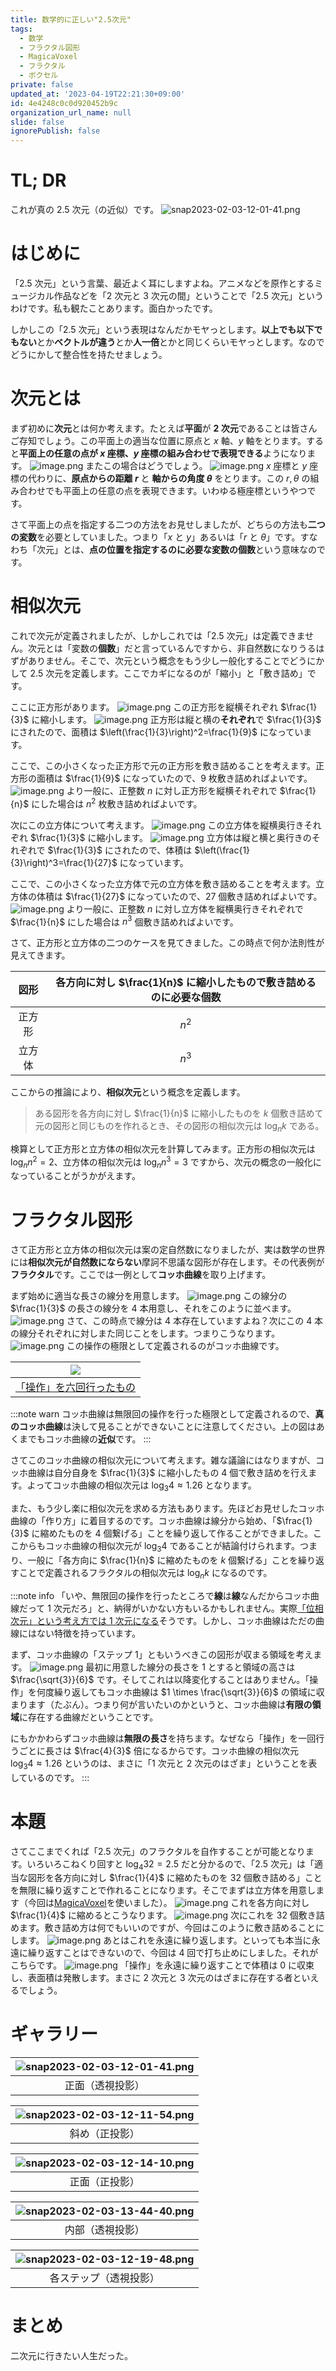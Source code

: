 ```yaml
---
title: 数学的に正しい"2.5次元"
tags:
  - 数学
  - フラクタル図形
  - MagicaVoxel
  - フラクタル
  - ボクセル
private: false
updated_at: '2023-04-19T22:21:30+09:00'
id: 4e4248c0c0d920452b9c
organization_url_name: null
slide: false
ignorePublish: false
---
```

# TL; DR
これが真の 2.5 次元（の近似）です。
![snap2023-02-03-12-01-41.png](https://qiita-image-store.s3.ap-northeast-1.amazonaws.com/0/507500/81fa4d23-4256-5ca5-cda2-33853638f376.png)

# はじめに
「2.5 次元」という言葉、最近よく耳にしますよね。アニメなどを原作とするミュージカル作品などを「2 次元と 3 次元の間」ということで「2.5 次元」というわけです。私も観たことあります。面白かったです。

しかしこの「2.5 次元」という表現はなんだかモヤっとします。**以上でも以下でもない**とか**ベクトルが違う**とか**人一倍**とかと同じくらいモヤっとします。なのでどうにかして整合性を持たせましょう。

# 次元とは
まず初めに**次元**とは何か考えます。たとえば**平面**が **2 次元**であることは皆さんご存知でしょう。この平面上の適当な位置に原点と $x$ 軸、$y$ 軸をとります。すると**平面上の任意の点が $x$ 座標、$y$ 座標の組み合わせで表現できる**ようになります。
![image.png](https://qiita-image-store.s3.ap-northeast-1.amazonaws.com/0/507500/6700990d-3c97-c5af-e049-523247a00648.png)
またこの場合はどうでしょう。
![image.png](https://qiita-image-store.s3.ap-northeast-1.amazonaws.com/0/507500/0cc0a433-2b89-ac2e-5a3f-6485840e61d0.png)
$x$ 座標と $y$ 座標の代わりに、**原点からの距離 $r$** と **軸からの角度 $\theta$** をとります。この $r, \theta$ の組み合わせでも平面上の任意の点を表現できます。いわゆる極座標というやつです。

さて平面上の点を指定する二つの方法をお見せしましたが、どちらの方法も**二つの変数**を必要としていました。つまり「$x$ と $y$」あるいは「$r$ と $\theta$」です。すなわち「次元」とは、**点の位置を指定するのに必要な変数の個数**という意味なのです。

# 相似次元
これで次元が定義されましたが、しかしこれでは「2.5 次元」は定義できません。次元とは「変数の**個数**」だと言っているんですから、非自然数になりうるはずがありません。そこで、次元という概念をもう少し一般化することでどうにかして 2.5 次元を定義します。ここでカギになるのが「縮小」と「敷き詰め」です。

ここに正方形があります。
![image.png](https://qiita-image-store.s3.ap-northeast-1.amazonaws.com/0/507500/38436811-360b-36b1-0af4-1f668273d2fb.png)
この正方形を縦横それぞれ $\frac{1}{3}$ に縮小します。
![image.png](https://qiita-image-store.s3.ap-northeast-1.amazonaws.com/0/507500/d7e37fd3-dfcc-78a3-c618-565548bb06cf.png)
正方形は縦と横の**それぞれ**で $\frac{1}{3}$ にされたので、面積は $\left(\frac{1}{3}\right)^2=\frac{1}{9}$ になっています。

ここで、この小さくなった正方形で元の正方形を敷き詰めることを考えます。正方形の面積は $\frac{1}{9}$ になっていたので、9 枚敷き詰めればよいです。
![image.png](https://qiita-image-store.s3.ap-northeast-1.amazonaws.com/0/507500/b8c76262-a745-2246-0235-5d7bcebfd11c.png)
より一般に、正整数 $n$ に対し正方形を縦横それぞれで $\frac{1}{n}$ にした場合は $n^2$ 枚敷き詰めればよいです。

次にこの立方体について考えます。
![image.png](https://qiita-image-store.s3.ap-northeast-1.amazonaws.com/0/507500/c4c62c9b-1a82-8d18-433b-dd94b82f03cd.png)
この立方体を縦横奥行きそれぞれ $\frac{1}{3}$ に縮小します。
![image.png](https://qiita-image-store.s3.ap-northeast-1.amazonaws.com/0/507500/0cb653f1-15fe-51a9-f193-2f373cc8c5b5.png)
立方体は縦と横と奥行きのそれぞれで $\frac{1}{3}$ にされたので、体積は $\left(\frac{1}{3}\right)^3=\frac{1}{27}$ になっています。

ここで、この小さくなった立方体で元の立方体を敷き詰めることを考えます。立方体の体積は $\frac{1}{27}$ になっていたので、27 個敷き詰めればよいです。
![image.png](https://qiita-image-store.s3.ap-northeast-1.amazonaws.com/0/507500/d822c0e9-1eb5-fb77-6688-add449f11ae0.png)
より一般に、正整数 $n$ に対し立方体を縦横奥行きそれぞれで $\frac{1}{n}$ にした場合は $n^3$ 個敷き詰めればよいです。

さて、正方形と立方体の二つのケースを見てきました。この時点で何か法則性が見えてきます。

|図形|各方向に対し $\frac{1}{n}$ に縮小したもので敷き詰めるのに必要な個数|
|:-:|:-:|
|正方形|$n^2$|
|立方体|$n^3$|

ここからの推論により、**相似次元**という概念を定義します。

> ある図形を各方向に対し $\frac{1}{n}$ に縮小したものを $k$ 個敷き詰めて元の図形と同じものを作れるとき、その図形の相似次元は $\log_n{k}$ である。

検算として正方形と立方体の相似次元を計算してみます。正方形の相似次元は $\log_n{n^2}=2$、立方体の相似次元は $\log_n{n^3}=3$ ですから、次元の概念の一般化になっていることがうかがえます。

# フラクタル図形
さて正方形と立方体の相似次元は案の定自然数になりましたが、実は数学の世界には**相似次元が自然数にならない**摩訶不思議な図形が存在します。その代表例が**フラクタル**です。ここでは一例として**コッホ曲線**を取り上げます。

まず始めに適当な長さの線分を用意します。
![image.png](https://qiita-image-store.s3.ap-northeast-1.amazonaws.com/0/507500/47e86a63-d733-45fd-6924-c4428a568971.png)
この線分の $\frac{1}{3}$ の長さの線分を 4 本用意し、それをこのように並べます。
![image.png](https://qiita-image-store.s3.ap-northeast-1.amazonaws.com/0/507500/a70b2658-9e9a-9323-1e61-25a8df1ea9ad.png)
さて、この時点で線分は 4 本存在していますよね？次にこの 4 本の線分それぞれに対しまた同じことをします。つまりこうなります。
![image.png](https://qiita-image-store.s3.ap-northeast-1.amazonaws.com/0/507500/a51e4928-df5a-db47-162b-666742c90d49.png)
この操作の極限として定義されるのがコッホ曲線です。

|![](https://upload.wikimedia.org/wikipedia/commons/thumb/5/5d/Koch_curve.svg/621px-Koch_curve.svg.png)|
|:-:|
|[「操作」を六回行ったもの](https://commons.wikimedia.org/wiki/File:Koch_curve.svg)|

:::note warn
コッホ曲線は無限回の操作を行った極限として定義されるので、**真のコッホ曲線**は決して見ることができないことに注意してください。上の図はあくまでもコッホ曲線の**近似**です。
:::

さてこのコッホ曲線の相似次元について考えます。雑な議論にはなりますが、コッホ曲線は自分自身を $\frac{1}{3}$ に縮小したもの 4 個で敷き詰めを行えます。よってコッホ曲線の相似次元は $\log_3{4}\approx 1.26$ となります。

また、もう少し楽に相似次元を求める方法もあります。先ほどお見せしたコッホ曲線の「作り方」に着目するのです。コッホ曲線は線分から始め、「$\frac{1}{3}$ に縮めたものを 4 個繋げる」ことを繰り返して作ることができました。ここからもコッホ曲線の相似次元が $\log_3{4}$ であることが結論付けられます。つまり、一般に「各方向に $\frac{1}{n}$ に縮めたものを $k$ 個繋げる」ことを繰り返すことで定義されるフラクタルの相似次元は $\log_n{k}$ になるのです。

:::note info
「いや、無限回の操作を行ったところで**線**は**線**なんだからコッホ曲線だって 1 次元だろ」と、納得がいかない方もいるかもしれません。実際[「位相次元」という考え方では 1 次元になる](https://manabitimes.jp/math/1206)そうです。しかし、コッホ曲線はただの曲線にはない特徴を持っています。

まず、コッホ曲線の「ステップ 1」ともいうべきこの図形が収まる領域を考えます。
![image.png](https://qiita-image-store.s3.ap-northeast-1.amazonaws.com/0/507500/cc62f45d-9cf1-dd5a-7247-4aad0a32ad7c.png)
最初に用意した線分の長さを 1 とすると領域の高さは $\frac{\sqrt{3}}{6}$ です。そしてこれは以降変化することはありません。「操作」を何度繰り返してもコッホ曲線は $1 \times \frac{\sqrt{3}}{6}$ の領域に収まります（たぶん）。つまり何が言いたいのかというと、コッホ曲線は**有限の領域**に存在する曲線だということです。

にもかかわらずコッホ曲線は**無限の長さ**を持ちます。なぜなら「操作」を一回行うごとに長さは $\frac{4}{3}$ 倍になるからです。コッホ曲線の相似次元 $\log_3{4}\approx 1.26$ というのは、まさに「1 次元と 2 次元のはざま」ということを表しているのです。
:::

# 本題
さてここまでくれば「2.5 次元」のフラクタルを自作することが可能となります。いろいろこねくり回すと $\log_4{32}=2.5$ だと分かるので、「2.5 次元」は「適当な図形を各方向に対し $\frac{1}{4}$ に縮めたものを 32 個敷き詰める」ことを無限に繰り返すことで作れることになります。そこでまずは立方体を用意します（今回は[MagicaVoxel](https://ephtracy.github.io/)を使いました）。
![image.png](https://qiita-image-store.s3.ap-northeast-1.amazonaws.com/0/507500/1df2ee94-f349-c364-c264-08c4f123b1fc.png)
これを各方向に対し $\frac{1}{4}$ に縮めるとこうなります。
![image.png](https://qiita-image-store.s3.ap-northeast-1.amazonaws.com/0/507500/f8dfc6e3-39a1-9c0b-649d-def03c69cab7.png)
次にこれを 32 個敷き詰めます。敷き詰め方は何でもいいのですが、今回はこのように敷き詰めることにします。
![image.png](https://qiita-image-store.s3.ap-northeast-1.amazonaws.com/0/507500/6ee882cb-eaf9-c8d8-e64a-14058835d2f5.png)
あとはこれを永遠に繰り返します。といっても本当に永遠に繰り返すことはできないので、今回は 4 回で打ち止めにしました。それがこちらです。
![image.png](https://qiita-image-store.s3.ap-northeast-1.amazonaws.com/0/507500/2b6fdef2-2016-9a20-0d7a-afdb0d192e5c.png)
「操作」を永遠に繰り返すことで体積は 0 に収束し、表面積は発散します。まさに 2 次元と 3 次元のはざまに存在する者といえるでしょう。

# ギャラリー
|![snap2023-02-03-12-01-41.png](https://qiita-image-store.s3.ap-northeast-1.amazonaws.com/0/507500/81fa4d23-4256-5ca5-cda2-33853638f376.png)|
|:-:|
|正面（透視投影）|

|![snap2023-02-03-12-11-54.png](https://qiita-image-store.s3.ap-northeast-1.amazonaws.com/0/507500/04f35751-99d5-6bc5-6ffe-75a4f0fa453a.png)|
|:-:|
|斜め（正投影）|

|![snap2023-02-03-12-14-10.png](https://qiita-image-store.s3.ap-northeast-1.amazonaws.com/0/507500/81996e85-41ce-8754-1ea4-292782f2f9eb.png)|
|:-:|
|正面（正投影）|

|![snap2023-02-03-13-44-40.png](https://qiita-image-store.s3.ap-northeast-1.amazonaws.com/0/507500/f99268eb-859f-fc70-23d2-671643635d85.png)|
|:-:|
|内部（透視投影）|

|![snap2023-02-03-12-19-48.png](https://qiita-image-store.s3.ap-northeast-1.amazonaws.com/0/507500/7684c24e-821f-d93d-88e7-233fffa538cb.png)|
|:-:|
|各ステップ（透視投影）|

# まとめ
二次元に行きたい人生だった。
